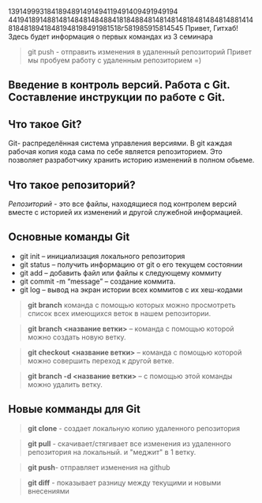 1391499931841894891491494119491409491949194
4419418914881481484814848841818488481481481481848148481488141481848189418481948198491981518г581985915814545
Привет, Гитхаб! Здесь будет информация о первых командах из 3 семинара
> git push - отправить изменения в удаленный репозиторий 
Привет мы пробуем работу с удаленным репозиторием =)

## Введение в контроль версий. Работа с Git. Составление инструкции по работе с Git.
## Что такое Git?
Git- распределённая система управления версиями. В git каждая рабочая копия кода сама по себе является репозиторием. Это позволяет разработчику хранить историю изменений в полном обьеме.

## Что такое репозиторий?
*Репозиторий* - это все файлы, находящиеся под контролем версий вместе с историей их изменений и другой служебной информацией.

## Основные команды Git
* git init – инициализация локального репозитория
* git status – получить информацию от git о его текущем состоянии
* git add – добавить файл или файлы к следующему коммиту
* git commit -m “message” – создание коммита.
* git log – вывод на экран истории всех коммитов с их хеш-кодами
> **git branch** команда с помощью которых можно просмотреть список всех имеющихся веток в нашем репозитории.

> **git branch <название ветки>** – команда с помощью которой можно создать новую ветку.

>**git checkout <название ветки>** – команда с помощью которой можно совершить переход к другой ветке.

>**git branch -d <название ветки>** – с помощью этой команды можно удалить ветку.

## Новые комманды для Git
>**git clone** - создает локальную копию удаленного репозитория

>**git pull** - скачивает/стягивает все изменения из удаленного репозитория на локальный. и "меджит" в 1 ветку.

>**git push**- отправляет изменения на github

>**git diff** - показывает разницу между текущими и новыми внесениями
